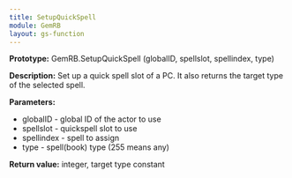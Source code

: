 ```yaml
---
title: SetupQuickSpell
module: GemRB
layout: gs-function
---
```


**Prototype:** GemRB.SetupQuickSpell (globalID, spellslot, spellindex, type)

**Description:** Set up a quick spell slot of a PC. It also returns the 
target type of the selected spell.

**Parameters:**
  * globalID - global ID of the actor to use
  * spellslot - quickspell slot to use
  * spellindex - spell to assign
  * type - spell(book) type (255 means any)

**Return value:** integer, target type constant

